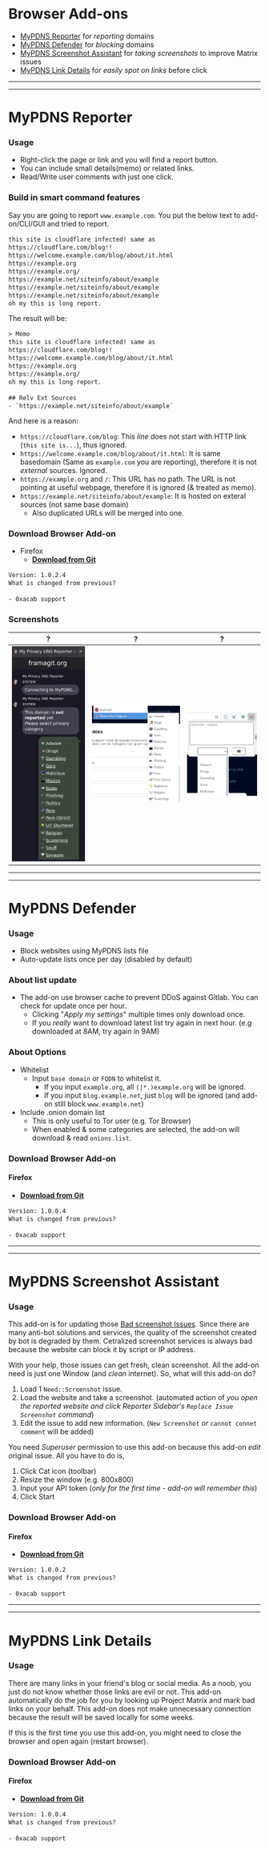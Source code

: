 # Browser Add-ons

- [MyPDNS Reporter](addon.md#mypdns-reporter) for _reporting_ domains
- [MyPDNS Defender](addon.md#mypdns-defender) for _blocking_ domains
- [MyPDNS Screenshot Assistant](addon.md#mypdns-screenshot-assistant) for _taking screenshots_ to improve Matrix issues
- [MyPDNS Link Details](addon.md#mypdns-link-details) for _easily spot on links_ before click


----
----

# MyPDNS Reporter

### Usage
  - Right-click the page or link and you will find a report button.
  - You can include small details(memo) or related links.
  - Read/Write user comments with just one click.

### Build in smart command features

Say you are going to report `www.example.com`.
You put the below text to add-on/CLI/GUI and tried to report.

```
this site is cloudflare infected! same as https://cloudflare.com/blog!!
https://welcome.example.com/blog/about/it.html
https://example.org
https://example.org/
https://example.net/siteinfo/about/example
https://example.net/siteinfo/about/example
https://example.net/siteinfo/about/example
oh my this is long report.
```

The result will be:

```
> Memo
this site is cloudflare infected! same as https://cloudflare.com/blog!!
https://welcome.example.com/blog/about/it.html
https://example.org
https://example.org/
oh my this is long report.

## Relv Ext Sources
- `https://example.net/siteinfo/about/example`
```

And here is a reason:

- `https://cloudflare.com/blog`: This _line_ does not start with HTTP link (`this site is...`), thus ignored.
- `https://welcome.example.com/blog/about/it.html`: It is same basedomain (Same as `example.com` you are reporting), therefore it is not _external_ sources. Ignored.
- `https://example.org` and `/`: This URL has no path. The URL is not pointing at useful webpage, therefore it is ignored (& treated as memo).
- `https://example.net/siteinfo/about/example`: It is hosted on exteral sources (not same base domain)
  - Also duplicated URLs will be merged into one.

### Download Browser Add-on

- Firefox
  - [**Download from Git**](https://framagit.org/dCF/deCloudflare/-/raw/master/tool/mypdns/reporter/addon/firefox/addon.xpi)


```
Version: 1.0.2.4
What is changed from previous?

- 0xacab support
```

### Screenshots

| ? | ? | ? |
| -- | -- | -- |
| ![Sidebar with room for adding comment](../.assets/reporter/img/ffaddon-1.webp) | ![Right cllick menu options](../.assets/reporter/img/ffaddon-2.webp) | ![popup instead of sidebar](../.assets/reporter/img/popup.webp) |


----
----

# MyPDNS Defender

### Usage
- Block websites using MyPDNS lists file
- Auto-update lists once per day (disabled by default)

### About list update
- The add-on use browser cache to prevent DDoS against Gitlab. You can check for update once per hour.
  - Clicking "_Apply my settings_" multiple times only download once.
  - If you _really_ want to download latest list try again in next hour. (e.g downloaded at 8AM, try again in 9AM)

### About Options
- Whitelist
  - Input `base domain` or `FQDN` to whitelist it.
    - If you input `example.org`, all `(|*.)example.org` will be ignored.
    - If you input `blog.example.net`, just `blog` will be ignored (and add-on still block `www.example.net`)
- Include .onion domain list
  - This is only useful to Tor user (e.g. Tor Browser)
  - When enabled & some categories are selected, the add-on will download & read `onions.list`.

### Download Browser Add-on

#### Firefox
  - [**Download from Git**](https://framagit.org/dCF/deCloudflare/-/raw/master/tool/mypdns/defender/addon/firefox/addon.xpi)


```
Version: 1.0.0.4
What is changed from previous?

- 0xacab support
```


----
----

# MyPDNS Screenshot Assistant

### Usage
This add-on is for updating those [Bad screenshot Issues](https://0xacab.org/my-privacy-dns/matrix/-/issues/?label_name%5B%5D=Need%3A%3AScreenshot). Since there are many anti-bot solutions and services, the quality of the screenshot created by bot is degraded by them. Cetralized screenshot services is always bad because the website can block it by script or IP address.

With your help, those issues can get fresh, clean screenshot. All the add-on need is just one Window (and _clean_ internet). So, what will this add-on do?

1. Load 1 `Need::Screenshot` issue.
2. Load the website and take a screenshot.  (automated action of _you open the reported website and click Reporter Sidebar's `Replace Issue Screenshot` command_)
3. Edit the issue to add new information.  (`New Screenshot` _or_ `cannot connet comment` will be added)

You need _Superuser_ permission to use this add-on because this add-on _edit_ original issue.
All you have to do is,

1. Click Cat icon (toolbar)
2. Resize the window (e.g. 800x800)
3. Input your API token (_only for the first time - add-on will remember this_)
4. Click Start


### Download Browser Add-on

#### Firefox
  - [**Download from Git**](https://framagit.org/dCF/deCloudflare/-/raw/master/tool/mypdns/sa/addon/firefox/addon.xpi)


```
Version: 1.0.0.2
What is changed from previous?

- 0xacab support
```

----
----

# MyPDNS Link Details

### Usage
There are many links in your friend's blog or social media. As a noob, you just do not know whether those links are evil or not. This add-on automatically do the job for you by looking up Project Matrix and mark bad links on your behalf. This add-on does not make unnecessary connection because the result will be saved locally for some weeks.

If this is the first time you use this add-on, you might need to close the browser and open again (restart browser).


### Download Browser Add-on

#### Firefox
  - [**Download from Git**](https://framagit.org/dCF/deCloudflare/-/raw/master/tool/mypdns/ld/addon/firefox/addon.xpi)


```
Version: 1.0.0.4
What is changed from previous?

- 0xacab support
```
